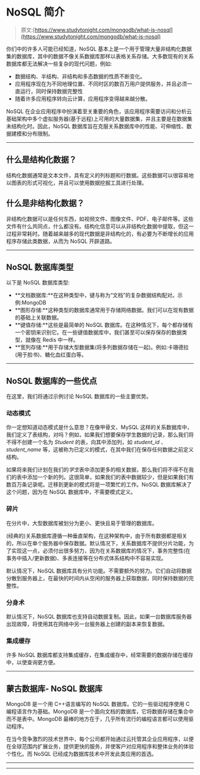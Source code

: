 # NoSQL 简介

> 原文:[https://www.studytonight.com/mongodb/what-is-nosql](https://www.studytonight.com/mongodb/what-is-nosql)

你们中的许多人可能已经知道，NoSQL 基本上是一个用于管理大量非结构化数据集的数据库，其中的数据不像关系数据库那样以表格关系存储。大多数现有的关系数据库都无法解决一些复杂的现代问题，例如:

*   数据结构、半结构、非结构和多态数据的性质不断变化。
*   应用程序现在为不同地理位置、不同时区的数百万用户提供服务，并且必须一直运行，同时保持数据完整性
*   随着许多应用程序转向云计算，应用程序变得越来越分散。

NoSQL 在企业应用程序中扮演着至关重要的角色，该应用程序需要访问和分析云基础架构中多个虚拟服务器(基于远程)上可用的大量数据集，并且主要是在数据集未结构化时。因此，NoSQL 数据库旨在克服关系数据库中的性能、可伸缩性、数据建模和分布限制。

* * *

## 什么是结构化数据？

结构化数据通常是文本文件，具有定义的列标题和行数据。这些数据可以很容易地以图表的形式可视化，并且可以使用数据挖掘工具进行处理。

## 什么是非结构化数据？

非结构化数据可以是任何东西，如视频文件、图像文件、PDF、电子邮件等。这些文件有什么共同点，什么都没有。结构化信息可以从非结构化数据中提取，但这一过程非常耗时。随着越来越多的现代数据是非结构化的，有必要为不断增长的应用程序存储此类数据，从而为 NoSQL 开辟道路。

* * *

## NoSQL 数据库类型

以下是 NoSQL 数据库类型:

*   **文档数据库:**在这种类型中，键与称为“文档”的复杂数据结构配对。示例:MongoDB
*   **图形存储:**这种类型的数据库通常用于存储网络数据。我们可以在现有数据的基础上关联数据。
*   **键值存储:**这些是最简单的 NoSQL 数据库。在这种情况下，每个都存储有一个密钥来识别它。在一些键值数据库中，我们甚至可以保存保存的数据类型，就像在 Redis 中一样。
*   **宽列存储:**用于存储大型数据集(将多列数据存储在一起)。例如:卡珊德拉(用于脸书)、糖化血红蛋白等。

* * *

## NoSQL 数据库的一些优点

在这里，我们将通过示例讨论 NoSQL 数据库的一些主要优势。

### 动态模式

你一定想知道动态模式是什么意思？在像甲骨文、MySQL 这样的关系数据库中，我们定义了表结构，对吗？例如，如果我们想要保存学生数据的记录，那么我们将不得不创建一个名为 *Student* 的表，向其中添加列，如 *student_id* 、 *student_name* 等，这被称为已定义的模式，在其中我们在保存任何数据之前定义结构。

如果将来我们计划在我们的*学生*表中添加更多的相关数据，那么我们将不得不在我们的表中添加一个新的列。这很简单，如果我们的表中数据较少，但是如果我们有数百万条记录呢。迁移到更新的模式将是一项繁忙的工作。NoSQL 数据库解决了这个问题，因为在 NoSQL 数据库中，不需要模式定义。

### 碎片

在分片中，大型数据库被划分为更小、更快且易于管理的数据库。

(经典的)关系数据库遵循一种垂直架构，在这种架构中，由于所有数据都是相关的，所以在单个服务器中保存数据。默认情况下，关系数据库不提供分片功能，为了实现这一点，必须付出很多努力，因为在关系数据库的情况下，事务完整性(在事务中插入/更新数据)、多表连接等在分布式体系结构中不容易实现。

默认情况下，NoSQL 数据库具有分片功能。不需要额外的努力。它们自动将数据分散到服务器上，在最快的时间内从空闲的服务器上获取数据，同时保持数据的完整性。

### 分身术

默认情况下，NoSQL 数据库也支持自动数据复制。因此，如果一台数据库服务器出现故障，将使用其在网络中另一台服务器上创建的副本来恢复数据。

### 集成缓存

许多 NoSQL 数据库都支持集成缓存，在集成缓存中，经常需要的数据存储在缓存中，以使查询更方便。

* * *

## 蒙古数据库- NoSQL 数据库

MongoDB 是一个用 C++语言编写的 NoSQL 数据库。它的一些驱动程序使用 C 编程语言作为基础。MongoDB 是一个面向文档的数据库，它将数据存储在集合中而不是表中。MongoDB 最棒的地方在于，几乎所有流行的编程语言都可以使用驱动程序。

在当今竞争激烈的技术世界中，每个公司都开始通过云托管其企业应用程序，以便在全球范围内扩展业务，提供更快的服务，并使客户对应用程序和整体业务的体验个性化。而 NoSQL 已经成为数据库技术中开发此类应用的首选。

* * *

* * *